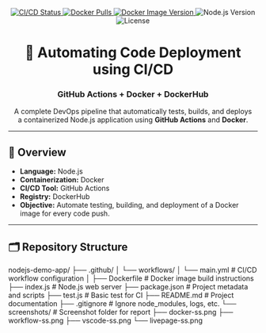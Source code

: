 <p align="center">

  <!-- GitHub Actions Build Status -->
  <a href="https://github.com/<your-username>/nodejs-demo-app/actions">
    <img src="https://github.com/<your-username>/nodejs-demo-app/actions/workflows/main.yml/badge.svg" alt="CI/CD Status" />
  </a>

  <!-- Docker Image Pulls -->
  <a href="https://hub.docker.com/r/<your-username>/nodejs-demo-app">
    <img src="https://img.shields.io/docker/pulls/<your-username>/nodejs-demo-app" alt="Docker Pulls" />
  </a>

  <!-- Docker Image Version -->
  <a href="https://hub.docker.com/r/<your-username>/nodejs-demo-app/tags">
    <img src="https://img.shields.io/docker/v/<your-username>/nodejs-demo-app/latest" alt="Docker Image Version" />
  </a>

  <!-- Node.js Version -->
  <img src="https://img.shields.io/badge/Node.js-18.x-green" alt="Node.js Version" />

  <!-- License -->
  <img src="https://img.shields.io/badge/License-MIT-blue.svg" alt="License" />

</p>

<div align="center">

# 🚀 Automating Code Deployment using CI/CD  
### GitHub Actions + Docker + DockerHub

A complete DevOps pipeline that automatically tests, builds, and deploys  
a containerized Node.js application using **GitHub Actions** and **Docker**.

</div>

---

## 🧠 Overview

- **Language:** Node.js  
- **Containerization:** Docker  
- **CI/CD Tool:** GitHub Actions  
- **Registry:** DockerHub  
- **Objective:** Automate testing, building, and deployment of a Docker image for every code push.  

---

## 🗂️ Repository Structure

nodejs-demo-app/
├── .github/
│ └── workflows/
│ └── main.yml # CI/CD workflow configuration
│
├── Dockerfile # Docker image build instructions
├── index.js # Node.js web server
├── package.json # Project metadata and scripts
├── test.js # Basic test for CI
├── README.md # Project documentation
├── .gitignore # Ignore node_modules, logs, etc.
└── screenshots/ # Screenshot folder for report
├── docker-ss.png
├── workflow-ss.png
├── vscode-ss.png
└── livepage-ss.png